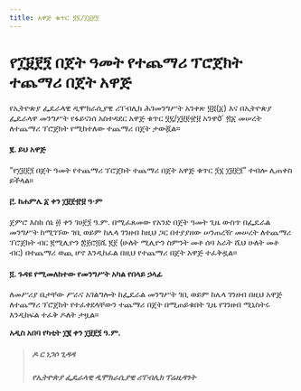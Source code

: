 ```yaml
---
title: አዋጅ ቁጥር ፺፮/፲፱፻፺
---
```


# የ፲፱፻፺ በጀት ዓመት የተጨማሪ ፕሮጀክት ተጨማሪ በጀት አዋጅ

የኢትዮጵያ ፌዴራላዊ ዲሞክራሲያዊ ሪፐብሊክ ሕገመንግሥት አንቀጽ ፶፭(፩) እና በኢትዮጵያ ፌዴራላዋ መንግሥት የፋይናነሰ አስተዳደር አዋጅ ቁጥር ፶፯/፲፱፻፹፱ አንዋờ˙ ፳፩ መሠረት ለተጨማሪ ፕሮጀክት የሚከተለው ተጨማሪ በጀት ታውጇል።

#### ፪. ይህ አዋጅ

“የ፲፱፻፺ በጀት ዓመት የተጨማሪ ፕሮጀክት ተጨማሪ በጀት አዋጅ ቁጥር ፺፮ ፲፱፻፺” ተብሎ ሊጠቀስ
ይችላል።

#### ፫. ከሐምሌ ፩ ቀን ፲፱፻፹፱ ዓ·ም

ጀምሮ እስከ ሰኔ ፴ ቀን
ገሀ፻፺ ዓ.ም. በሚፈጸመው የአንድ በጀት ዓመት ጊዜ
ውስጥ በፌዴራል መንግሥት ከሚገኘው ገቢ ወይም
ከሌላ ገንዘብ ከዚህ ጋር በተያያዘው ሠንጠረዥ መሠረት
ለተጨማሪ ፕሮጀክት ብር ፪ሚሊዮን ፰፻ሮ፬ሺ ፪፻
(ሁለት ሚሊዮን ስምንት መቶ ሰባ አራት ሺህ ሁለት መቶ
ብር) በተጨማሪ ወጪ ሆኖ እንዲከፈል በዚህ የተጨማሪ
በጀት አዋጅ ተፈቅዷል።

#### ፬. ጉዳዩ የሚመለከተው የመንግሥት አካል የበላይ ኃላፊ

ለመሥሪያ ቤታቸው ሥራና አገልግሎት ከፌዴራል
መንግሥት ገቢ ወይም ከሌላ ገንዘብ በዚህ አዋጅ
ለተጨማሪ ፕሮጀክት የተፈቀደላቸውን ተጨማሪ በጀት
በሚጠይቁበት ጊዜ የገንዘብ ሚኒስትሩ እንዲከፍል ተፈቅ
ዶለት ታዟል።

**አዲስ አበባ የካቲት ፲፪ ቀን ፲፱፻፺ ዓ.ም.**

> ##### ዶ ር ነጋሶ ጊዳዳ
>
> ##### የኢትዮጵያ ፌዴራላዊ ዲሞክራሲያዊ ሪፐብሊክ ፕሬዚዳንት